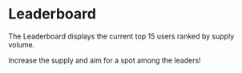 # Leaderboard



The Leaderboard displays the current top 15 users ranked by supply volume.

Increase the supply and aim for a spot among the leaders!
